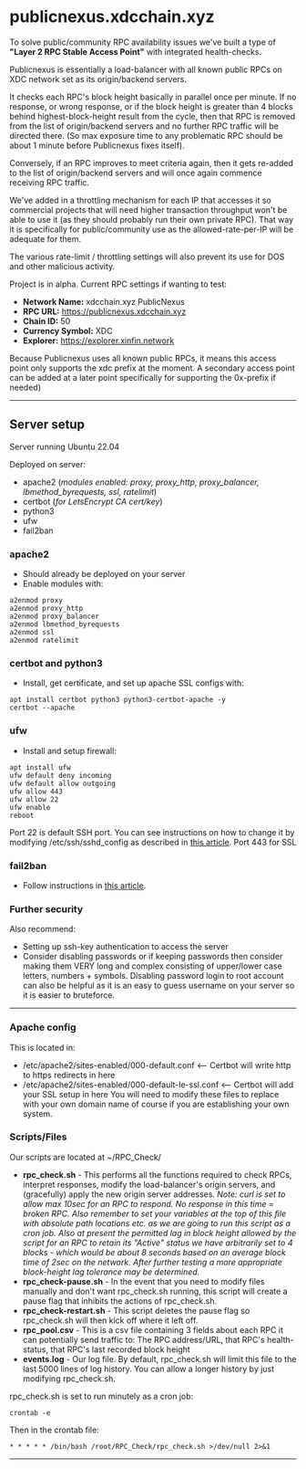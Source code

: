 # publicnexus.xdcchain.xyz

To solve public/community RPC availability issues we've built a type of **"Layer 2 RPC Stable Access Point"** with integrated health-checks.

Publicnexus is essentially a load-balancer with all known public RPCs on XDC network set as its origin/backend servers.

It checks each RPC's block height basically in parallel once per minute. If no response, or wrong response, or if the block height is greater than 4 blocks behind highest-block-height result from the cycle, then that RPC is removed from the list of origin/backend servers and no further RPC traffic will be directed there. (So max exposure time to any problematic RPC should be about 1 minute before Publicnexus fixes itself).

Conversely, if an RPC improves to meet criteria again, then it gets re-added to the list of origin/backend servers and will once again commence receiving RPC traffic.

We've added in a throttling mechanism for each IP that accesses it so commercial projects that will need higher transaction throughput won't be able to use it (as they should probably run their own private RPC). That way it is specifically for public/community use as the allowed-rate-per-IP will be adequate for them.

The various rate-limit / throttling settings will also prevent its use for DOS and other malicious activity.

Project is in alpha. Current RPC settings if wanting to test:

- **Network Name:** xdcchain.xyz PublicNexus
- **RPC URL:** https://publicnexus.xdcchain.xyz
- **Chain ID:** 50
- **Currency Symbol:** XDC
- **Explorer:** https://explorer.xinfin.network

Because Publicnexus uses all known public RPCs, it means this access point only supports the xdc prefix at the moment. A secondary access point can be added at a later point specifically for supporting the 0x-prefix if needed)

---

## Server setup

Server running Ubuntu 22.04

Deployed on server:
- apache2 (_modules enabled: proxy, proxy_http, proxy_balancer, lbmethod_byrequests, ssl, ratelimit_)
- certbot (_for LetsEncrypt CA cert/key_)
- python3
- ufw
- fail2ban

### apache2
- Should already be deployed on your server
- Enable modules with:
```
a2enmod proxy
a2enmod proxy_http
a2enmod proxy_balancer
a2enmod lbmethod_byrequests
a2enmod ssl
a2enmod ratelimit
```
### certbot and python3
- Install, get certificate, and set up apache SSL configs with:
```
apt install certbot python3 python3-certbot-apache -y
certbot --apache
```
### ufw
- Install and setup firewall:
```
apt install ufw
ufw default deny incoming
ufw default allow outgoing
ufw allow 443
ufw allow 22
ufw enable
reboot
```
Port 22 is default SSH port. You can see instructions on how to change it by modifying /etc/ssh/sshd_config as described in [this article](https://www.xdc.dev/s4njk4n/securing-your-xdc-masternode-running-on-ubuntu-2004lts-57k8).
Port 443 for SSL
### fail2ban
- Follow instructions in [this article](https://www.xdc.dev/s4njk4n/securing-your-xdc-masternode-running-on-ubuntu-2004lts-57k8).
### Further security
Also recommend:
- Setting up ssh-key authentication to access the server
- Consider disabling passwords or if keeping passwords then consider making them VERY long and complex consisting of upper/lower case letters, numbers + symbols. Disabling password login to root account can also be helpful as it is an easy to guess username on your server so it is easier to bruteforce.
---
### Apache config
This is located in:
- /etc/apache2/sites-enabled/000-default.conf <-- Certbot will write http to https redirects in here
- /etc/apache2/sites-enabled/000-default-le-ssl.conf   <-- Certbot will add your SSL setup in here
You will need to modify these files to replace with your own domain name of course if you are establishing your own system.
### Scripts/Files
Our scripts are located at ~/RPC_Check/
- **rpc_check.sh** - This performs all the functions required to check RPCs, interpret responses, modify the load-balancer's origin servers, and (gracefully) apply the new origin server addresses. _Note: curl is set to allow max 10sec for an RPC to respond. No response in this time = broken RPC. Also remember to set your variables at the top of this file with absolute path locations etc. as we are going to run this script as a cron job. Also at present the permitted lag in block height allowed by the script for an RPC to retain its "Active" status we have arbitrarily set to 4 blocks - which would be about 8 seconds based on an average block time of 2sec on the network. After further testing a more appropriate block-height lag tolerance may be determined._
- **rpc_check-pause.sh** - In the event that you need to modify files manually and don't want rpc_check.sh running, this script will create a pause flag that inhibits the actions of rpc_check.sh.
- **rpc_check-restart.sh** - This script deletes the pause flag so rpc_check.sh will then kick off where it left off.
- **rpc_pool.csv** - This is a csv file containing 3 fields about each RPC it can potentially send traffic to: The RPC address/URL, that RPC's health-status, that RPC's last recorded block height
- **events.log** - Our log file. By default, rpc_check.sh will limit this file to the last 5000 lines of log history. You can allow a longer history by just modifying rpc_check.sh.

rpc_check.sh is set to run minutely as a cron job:
```
crontab -e
```
Then in the crontab file:
```
* * * * * /bin/bash /root/RPC_Check/rpc_check.sh >/dev/null 2>&1
```
---

